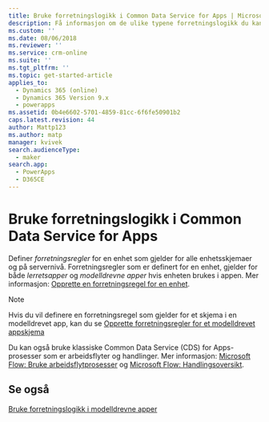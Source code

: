 ```yaml
---
title: Bruke forretningslogikk i Common Data Service for Apps | MicrosoftDocs
description: Få informasjon om de ulike typene forretningslogikk du kan bruke appen
ms.custom: ''
ms.date: 08/06/2018
ms.reviewer: ''
ms.service: crm-online
ms.suite: ''
ms.tgt_pltfrm: ''
ms.topic: get-started-article
applies_to:
  - Dynamics 365 (online)
  - Dynamics 365 Version 9.x
  - powerapps
ms.assetid: 0b4e6602-5701-4859-81cc-6f6fe50901b2
caps.latest.revision: 44
author: Mattp123
ms.author: matp
manager: kvivek
search.audienceType:
  - maker
search.app:
  - PowerApps
  - D365CE
---
```

# <a name="apply-business-logic-in-common-data-service-for-apps"></a>Bruke forretningslogikk i Common Data Service for Apps

Definer *forretningsregler* for en enhet som gjelder for alle enhetsskjemaer og på servernivå. Forretningsregler som er definert for en enhet, gjelder for både *lerretsapper* og *modelldrevne apper* hvis enheten brukes i appen. Mer informasjon: [Opprette en forretningsregel for en enhet](data-platform-create-business-rule.md).

> [!NOTE]
> Hvis du vil definere en forretningsregel som gjelder for et skjema i en modelldrevet app, kan du se [Opprette forretningsregler for et modelldrevet appskjema](../model-driven-apps/create-business-rules-recommendations-apply-logic-form.md)

Du kan også bruke klassiske Common Data Service (CDS) for Apps-prosesser som er arbeidsflyter og handlinger. Mer informasjon: [Microsoft Flow: Bruke arbeidsflytprosesser](/flow/workflow-processes) og [Microsoft Flow: Handlingsoversikt](/flow/actions).

## <a name="see-also"></a>Se også

[Bruke forretningslogikk i modelldrevne apper](../model-driven-apps/guide-staff-through-common-tasks-processes.md)
